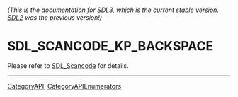 ###### (This is the documentation for SDL3, which is the current stable version. [SDL2](https://wiki.libsdl.org/SDL2/) was the previous version!)
# SDL_SCANCODE_KP_BACKSPACE

Please refer to [SDL_Scancode](SDL_Scancode) for details.

----
[CategoryAPI](CategoryAPI), [CategoryAPIEnumerators](CategoryAPIEnumerators)


